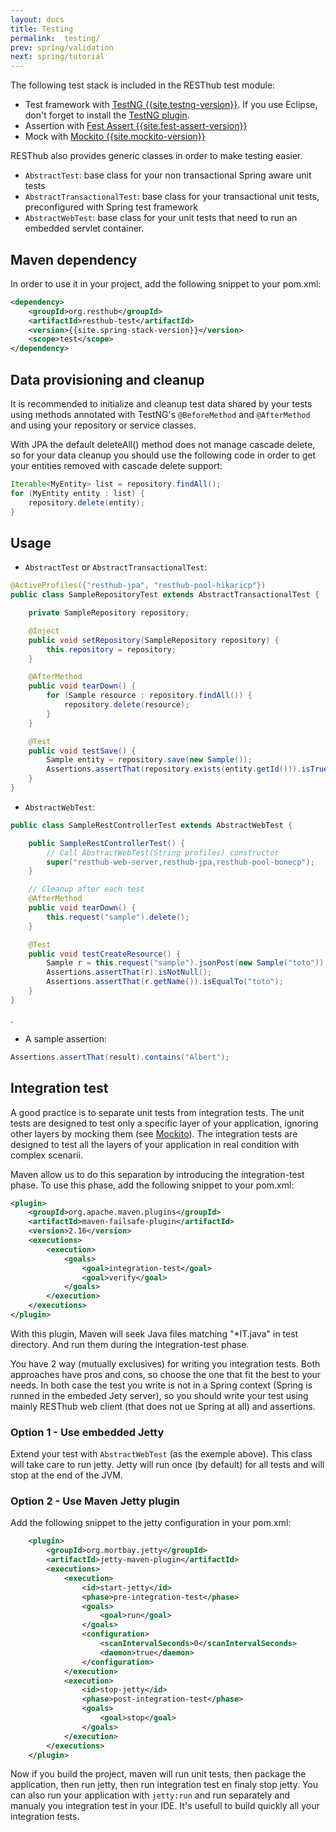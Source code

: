 ```yaml
---
layout: docs
title: Testing
permalink:  testing/
prev: spring/validation
next: spring/tutorial
---
```


<div class="toc"></div>

The following test stack is included in the RESThub test module:

* Test framework with [TestNG {{site.testng-version}}](http://testng.org/doc/documentation-main.html).
  If you use Eclipse, don't forget to install the [TestNG plugin](http://testng.org/doc/eclipse.html).
* Assertion with [Fest Assert {{site.fest-assert-version}}](https://github.com/alexruiz/fest-assert-{{site.fest-assert-short-version}}.x/wiki)
* Mock with [Mockito {{site.mockito-version}}](http://code.google.com/p/mockito/)

RESThub also provides generic classes in order to make testing easier.

* `AbstractTest`: base class for your non transactional Spring aware unit tests
* `AbstractTransactionalTest`: base class for your transactional unit tests,
  preconfigured with Spring test framework
* `AbstractWebTest`: base class for your unit tests that need to run an embedded servlet container.

## Maven dependency

In order to use it in your project, add the following snippet to your pom.xml:

```xml
<dependency>
    <groupId>org.resthub</groupId>
    <artifactId>resthub-test</artifactId>
    <version>{{site.spring-stack-version}}</version>
    <scope>test</scope>
</dependency>
```

## Data provisioning and cleanup

It is recommended to initialize and cleanup test data shared by your tests using methods annotated with
TestNG's `@BeforeMethod` and `@AfterMethod` and using your repository or service classes.

<div class="alert alert-warning">
    With JPA the default deleteAll() method does not manage cascade delete, so for your data cleanup
    you should use the following code in order to get your entities removed with cascade delete support:
</div>

```java
Iterable<MyEntity> list = repository.findAll();
for (MyEntity entity : list) {
    repository.delete(entity);
}
```

## Usage

* `AbstractTest` or `AbstractTransactionalTest`:

```java
@ActiveProfiles({"resthub-jpa", "resthub-pool-hikaricp"})
public class SampleRepositoryTest extends AbstractTransactionalTest {

    private SampleRepository repository;

    @Inject
    public void setRepository(SampleRepository repository) {
        this.repository = repository;
    }

    @AfterMethod
    public void tearDown() {
        for (Sample resource : repository.findAll()) {
            repository.delete(resource);
        }
    }

    @Test
    public void testSave() {
        Sample entity = repository.save(new Sample());
        Assertions.assertThat(repository.exists(entity.getId())).isTrue();
    }
}
```

* `AbstractWebTest`:

```java
public class SampleRestControllerTest extends AbstractWebTest {

    public SampleRestControllerTest() {
        // Call AbstractWebTest(String profiles) constructor
        super("resthub-web-server,resthub-jpa,resthub-pool-bonecp");
    }

    // Cleanup after each test
    @AfterMethod
    public void tearDown() {
        this.request("sample").delete();
    }

    @Test
    public void testCreateResource() {
        Sample r = this.request("sample").jsonPost(new Sample("toto")).resource(Sample.class);
        Assertions.assertThat(r).isNotNull();
        Assertions.assertThat(r.getName()).isEqualTo("toto");
    }
}
```

.

* A sample assertion:

```java
Assertions.assertThat(result).contains("Albert");
```

## Integration test

A good practice is to separate unit tests from integration tests. The unit tests are designed to test
only a specific layer of your application, ignoring other layers by mocking them
(see [Mockito](http://code.google.com/p/mockito/)).
The integration tests are designed to test all the layers of your application in real condition with complex
scenarii.

Maven allow us to do this separation by introducing the integration-test phase.
To use this phase, add the following snippet to your pom.xml:

```xml
<plugin>
    <groupId>org.apache.maven.plugins</groupId>
    <artifactId>maven-failsafe-plugin</artifactId>
    <version>2.16</version>
    <executions>
        <execution>
            <goals>
                <goal>integration-test</goal>
                <goal>verify</goal>
            </goals>
        </execution>
    </executions>
</plugin>
```

With this plugin, Maven will seek Java files matching "\*IT.java" in test directory.
And run them during the integration-test phase.

You have 2 way (mutually exclusives) for writing you integration tests. Both approaches have pros and
cons, so choose the one that fit the best to your needs. In both case the test you write is not in a Spring
context (Spring is runned in the embeded Jety server), so you should write your test using mainly RESThub web
client (that does not ue Spring at all) and assertions.

### Option 1 - Use embedded Jetty

Extend your test with `AbstractWebTest` (as the exemple above). This class will take care to run jetty.
Jetty will run once (by default) for all tests and will stop at the end of the JVM.

### Option 2 - Use Maven Jetty plugin

Add the following snippet to the jetty configuration in your pom.xml:

```xml
    <plugin>
        <groupId>org.mortbay.jetty</groupId>
        <artifactId>jetty-maven-plugin</artifactId>
        <executions>
            <execution>
                <id>start-jetty</id>
                <phase>pre-integration-test</phase>
                <goals>
                    <goal>run</goal>
                </goals>
                <configuration>
                    <scanIntervalSeconds>0</scanIntervalSeconds>
                    <daemon>true</daemon>
                </configuration>
            </execution>
            <execution>
                <id>stop-jetty</id>
                <phase>post-integration-test</phase>
                <goals>
                    <goal>stop</goal>
                </goals>
            </execution>
        </executions>
    </plugin>
```

Now if you build the project, maven will run unit tests, then package the application,
then run jetty, then run integration test en finaly stop jetty. You can also run your application with
`jetty:run` and run separately and manualy you integration test in your IDE.
It's usefull to build quickly all your integration tests.
